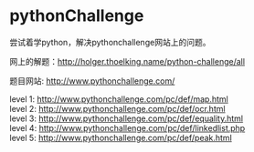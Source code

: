 # pythonChallenge
尝试着学python，解决pythonchallenge网站上的问题。

网上的解题：http://holger.thoelking.name/python-challenge/all

题目网站: http://www.pythonchallenge.com/

level 1: http://www.pythonchallenge.com/pc/def/map.html <br/>
level 2: http://www.pythonchallenge.com/pc/def/ocr.html <br/>
level 3: http://www.pythonchallenge.com/pc/def/equality.html <br/>
level 4: http://www.pythonchallenge.com/pc/def/linkedlist.php <br/>
level 5: http://www.pythonchallenge.com/pc/def/peak.html <br/>



